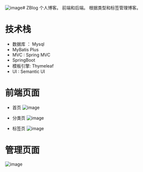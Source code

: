 ![image](https://github.com/Tao-Dylan-CH/ZBlog/assets/81242825/518966ea-0a27-4e7d-a93d-a41dd860f306)# ZBlog
个人博客。
前端和后端。
根据类型和标签管理博客。
# 技术栈
- 数据库 ： Mysql
- MyBatis Plus
- MVC : Spring MVC
- SpringBoot
- 模板引擎: Thymeleaf
- UI : Semantic UI

# 前端页面
- 首页
![image](https://github.com/Tao-Dylan-CH/ZBlog/assets/81242825/cb54f7ba-2edb-410b-9ef6-521ec091d1ab)

- 分类页
![image](https://github.com/Tao-Dylan-CH/ZBlog/assets/81242825/cd057950-054c-455f-8bce-5f31ad3b3599)
- 标签页
![image](https://github.com/Tao-Dylan-CH/ZBlog/assets/81242825/8daeb6bd-85df-4aad-b408-13bc354d5d6e)

# 管理页面
![image](https://github.com/Tao-Dylan-CH/ZBlog/assets/81242825/18c2bceb-aab2-4246-9185-d488c27703eb)

